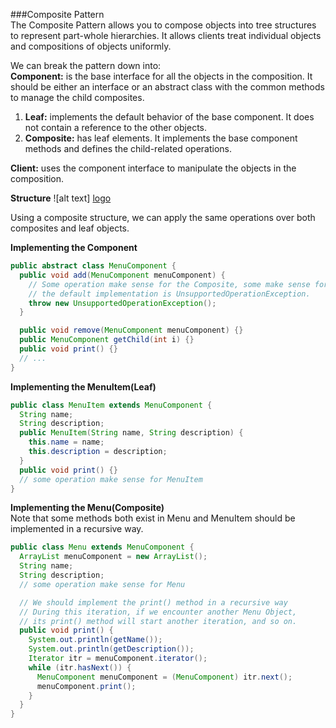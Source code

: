 ###Composite Pattern  
The Composite Pattern allows you to compose objects into tree structures to represent part-whole hierarchies. It allows clients
treat individual objects and compositions of objects uniformly.  

We can break the pattern down into:  
**Component:** is the base interface for all the objects in the composition. It should be either an interface or an abstract class with the common methods to manage the child composites.  
1. **Leaf:** implements the default behavior of the base component. It does not contain a reference to the other objects.  
2. **Composite:** has leaf elements. It implements the base component methods and defines the child-related operations.    

**Client:** uses the component interface to manipulate the objects in the composition.

**Structure**
![alt text] [logo]

[logo]: https://howtodoinjava.com/wp-content/uploads/2015/10/composite-design-pattern.png, "Facade working principle "  

Using a composite structure, we can apply the same operations over both composites and leaf objects. 

**Implementing the Component**  
```java
public abstract class MenuComponent {
  public void add(MenuComponent menuComponent) {
    // Some operation make sense for the Composite, some make sense for the leaf
    // the default implementation is UnsupportedOperationException.
    throw new UnsupportedOperationException(); 
  }

  public void remove(MenuComponent menuComponent) {}
  public MenuComponent getChild(int i) {}
  public void print() {}
  // ...
}
```  
**Implementing the MenuItem(Leaf)**  
```java
public class MenuItem extends MenuComponent {
  String name;
  String description;
  public MenuItem(String name, String description) {
    this.name = name;
    this.description = description;
  }
  public void print() {}
  // some operation make sense for MenuItem
}
```  
**Implementing the Menu(Composite)**  
Note that some methods both exist in Menu and MenuItem should be implemented in a recursive way.
```java
public class Menu extends MenuComponent {
  ArrayList menuComponent = new ArrayList();
  String name;
  String description;
  // some operation make sense for Menu

  // We should implement the print() method in a recursive way
  // During this iteration, if we encounter another Menu Object, 
  // its print() method will start another iteration, and so on. 
  public void print() {
    System.out.println(getName());
    System.out.println(getDescription());
    Iterator itr = menuComponent.iterator();
    while (itr.hasNext()) {
      MenuComponent menuComponent = (MenuComponent) itr.next();
      menuComponent.print();
    }
  }
}
```

